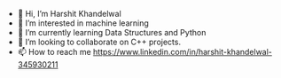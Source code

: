 - 👋 Hi, I’m Harshit Khandelwal
- 👀 I’m interested in machine learning
- 🌱 I’m currently learning Data Structures and Python
- 💞️ I’m looking to collaborate on C++ projects.
- 📫 How to reach me https://www.linkedin.com/in/harshit-khandelwal-345930211 

<!---
harshitk-060/harshitk-060 is a ✨ special ✨ repository because its `README.md` (this file) appears on your GitHub profile.
You can click the Preview link to take a look at your changes.
--->
